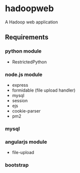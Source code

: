 # hadoopweb

A Hadoop web application

## Requirements

### python module
 
* RestrictedPython



### node.js module
 
* express
* formidable (file upload handler)
* mysql
* session
* ejs
* cookie-parser
* pm2

### mysql

### angularjs module
  
* file-upload

### bootstrap
